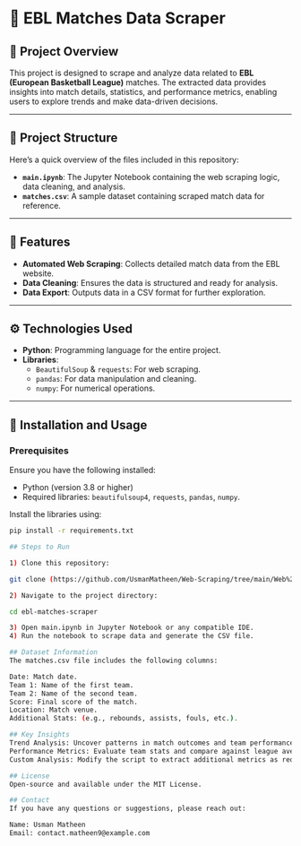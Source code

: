 # 🏀 EBL Matches Data Scraper

## 📄 Project Overview

This project is designed to scrape and analyze data related to **EBL (European Basketball League)** matches. The extracted data provides insights into match details, statistics, and performance metrics, enabling users to explore trends and make data-driven decisions.

---

## 📂 Project Structure

Here’s a quick overview of the files included in this repository:

- **`main.ipynb`**: The Jupyter Notebook containing the web scraping logic, data cleaning, and analysis.
- **`matches.csv`**: A sample dataset containing scraped match data for reference.

---

## 🚀 Features

- **Automated Web Scraping**: Collects detailed match data from the EBL website.
- **Data Cleaning**: Ensures the data is structured and ready for analysis.
- **Data Export**: Outputs data in a CSV format for further exploration.

---

## ⚙️ Technologies Used

- **Python**: Programming language for the entire project.
- **Libraries**:
  - `BeautifulSoup` & `requests`: For web scraping.
  - `pandas`: For data manipulation and cleaning.
  - `numpy`: For numerical operations.

---

## 🧰 Installation and Usage

### Prerequisites
Ensure you have the following installed:
- Python (version 3.8 or higher)
- Required libraries: `beautifulsoup4`, `requests`, `pandas`, `numpy`.

Install the libraries using:
```bash
pip install -r requirements.txt

## Steps to Run

1) Clone this repository:

git clone (https://github.com/UsmanMatheen/Web-Scraping/tree/main/Web%20Scraping%20Football%20matches%20from%20the%20EPL)

2) Navigate to the project directory:

cd ebl-matches-scraper

3) Open main.ipynb in Jupyter Notebook or any compatible IDE.
4) Run the notebook to scrape data and generate the CSV file.

## Dataset Information
The matches.csv file includes the following columns:

Date: Match date.
Team 1: Name of the first team.
Team 2: Name of the second team.
Score: Final score of the match.
Location: Match venue.
Additional Stats: (e.g., rebounds, assists, fouls, etc.).

## Key Insights
Trend Analysis: Uncover patterns in match outcomes and team performance.
Performance Metrics: Evaluate team stats and compare against league averages.
Custom Analysis: Modify the script to extract additional metrics as required.

## License
Open-source and available under the MIT License.

## Contact
If you have any questions or suggestions, please reach out:

Name: Usman Matheen
Email: contact.matheen9@example.com
